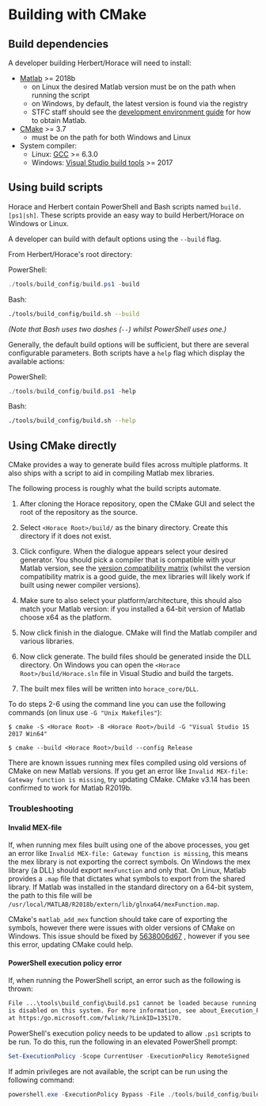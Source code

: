 # Building with CMake

## Build dependencies

A developer building Herbert/Horace will need to install:

- [Matlab](https://www.mathworks.com/products/matlab.html) >= 2018b
  - on Linux the desired Matlab version must be on the path when running the
  script
  - on Windows, by default, the latest version is found via the registry
  - STFC staff should see the
  [development environment guide](./02_development_environment.md#getting-matlab)
  for how to obtain Matlab.
- [CMake](https://cmake.org/download/) >= 3.7
  - must be on the path for both Windows and Linux
- System compiler:
  - Linux: [GCC](https://gcc.gnu.org/) >= 6.3.0
  - Windows:
  [Visual Studio build tools](https://visualstudio.microsoft.com/downloads/#build-tools-for-visual-studio-2019)
  \>= 2017

## Using build scripts

Horace and Herbert contain PowerShell and Bash scripts named `build.[ps1|sh]`.
These scripts provide an easy way to build Herbert/Horace on Windows or Linux.

A developer can build with default options using the `--build` flag.

From Herbert/Horace's root directory:

PowerShell:

```powershell
./tools/build_config/build.ps1 -build
```

Bash:

```bash
./tools/build_config/build.sh --build
```

_(Note that Bash uses two dashes (`--`) whilst PowerShell uses one.)_

Generally, the default build options will be sufficient,
but there are several configurable parameters.
Both scripts have a `help` flag which display the available actions:

PowerShell:

```powershell
./tools/build_config/build.ps1 -help
```

Bash:

```bash
./tools/build_config/build.sh --help
```

## Using CMake directly

CMake provides a way to generate build files across multiple platforms. It also
ships with a script to aid in compiling Matlab mex libraries.

The following process is roughly what the build scripts automate.

1. After cloning the Horace repository, open the CMake GUI and select the root
of the repository as the source.

2. Select `<Horace Root>/build/` as the binary directory.
Create this directory if it does not exist.

3. Click configure.
When the dialogue appears select your desired generator.
You should pick a compiler that is compatible with your Matlab version,
see the [version compatibility matrix](./09_version_compatibility.md)
(whilst the version compatibility matrix is a good guide,
the mex libraries will likely work if built using newer compiler versions).

4. Make sure to also select your platform/architecture,
this should also match your Matlab version:
if you installed a 64-bit version of Matlab choose x64 as the platform.

5. Now click finish in the dialogue.
CMake will find the Matlab compiler and various libraries.

6. Now click generate.
The build files should be generated inside the DLL directory.
On Windows you can open the `<Horace Root>/build/Horace.sln` file in Visual
Studio and build the targets.

7. The built mex files will be written into `horace_core/DLL`.

To do steps 2-6 using the command line you can use the following commands (on
linux use `-G "Unix Makefiles"`):

`$ cmake -S <Horace Root> -B <Horace Root>/build -G "Visual Studio 15 2017 Win64"`

`$ cmake --build <Horace Root>/build --config Release`

There are known issues running mex files compiled using old versions of CMake
on new Matlab versions.
If you get an error like `Invalid MEX-file: Gateway function is missing`,
try updating CMake.
CMake v3.14 has been confirmed to work for Matlab R2019b.

### Troubleshooting

#### Invalid MEX-file

If, when running mex files built using one of the above processes,
you get an error like `Invalid MEX-file: Gateway function is missing`,
this means the mex library is not exporting the correct symbols.
On Windows the mex library (a DLL) should export `mexFunction` and only that.
On Linux, Matlab provides a `.map` file that dictates what symbols to export
from the shared library.
If Matlab was installed in the standard directory on a 64-bit system,
the path to this file will be
`/usr/local/MATLAB/R2018b/extern/lib/glnxa64/mexFunction.map`.

CMake's `matlab_add_mex` function should take care of exporting the symbols,
however there were issues with older versions of CMake on Windows.
This issue should be fixed by
[5638006d67](https://github.com/pace-neutrons/Herbert/commit/5638006d67d538d8b45003d15d957a4369be81e2#diff-34c4edd4cab03f6c20f2e8c75eb90c6b)
, however if you see this error, updating CMake could help.

#### PowerShell execution policy error

If, when running the PowerShell script,
an error such as the following is thrown:

```txt
File ...\tools\build_config\build.ps1 cannot be loaded because running scripts
is disabled on this system. For more information, see about_Execution_Policies
at https:/go.microsoft.com/fwlink/?LinkID=135170.
```

PowerShell's execution policy needs to be updated to allow `.ps1` scripts to be
run.
To do this, run the following in an elevated PowerShell prompt:

```powershell
Set-ExecutionPolicy -Scope CurrentUser -ExecutionPolicy RemoteSigned
```

If admin privileges are not available,
the script can be run using the following command:

```powershell
powershell.exe -ExecutionPolicy Bypass -File ./tools/build_config/build.ps1 -build
```
